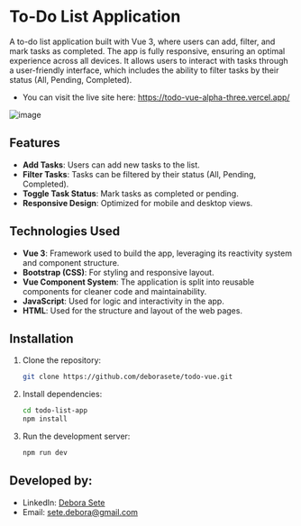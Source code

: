 # To-Do List Application

A to-do list application built with Vue 3, where users can add, filter, and mark tasks as completed. The app is fully responsive, ensuring an optimal experience across all devices. 
It allows users to interact with tasks through a user-friendly interface, which includes the ability to filter tasks by their status (All, Pending, Completed).
- You can visit the live site here: https://todo-vue-alpha-three.vercel.app/

![image](https://github.com/user-attachments/assets/6a789787-ba83-4a69-994f-5b4394be4d47)

## Features
- **Add Tasks**: Users can add new tasks to the list.
- **Filter Tasks**: Tasks can be filtered by their status (All, Pending, Completed).
- **Toggle Task Status**: Mark tasks as completed or pending.
- **Responsive Design**: Optimized for mobile and desktop views.

## Technologies Used
- **Vue 3**: Framework used to build the app, leveraging its reactivity system and component structure.
- **Bootstrap (CSS)**: For styling and responsive layout.
- **Vue Component System**: The application is split into reusable components for cleaner code and maintainability.
- **JavaScript**: Used for logic and interactivity in the app.
- **HTML**: Used for the structure and layout of the web pages.

## Installation

1. Clone the repository:
   ```bash
   git clone https://github.com/deborasete/todo-vue.git

2. Install dependencies:
   ```bash
   cd todo-list-app
   npm install

3. Run the development server:
   ```bash
   npm run dev


## Developed by:  


- LinkedIn: [Debora Sete](https://www.linkedin.com/in/debora-sete/)
- Email: [sete.debora@gmail.com](mailto:sete.debora@gmail.com)

